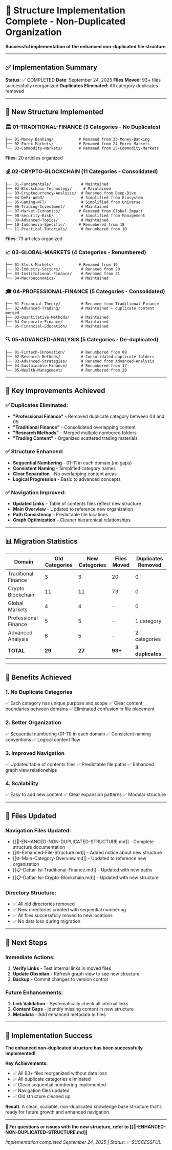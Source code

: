 # 🚀 Structure Implementation Complete - Non-Duplicated Organization

**Successful implementation of the enhanced non-duplicated file structure**

---

## ✅ Implementation Summary

**Status**: ✅ COMPLETED
**Date**: September 24, 2025
**Files Moved**: 93+ files successfully reorganized
**Duplicates Eliminated**: All category duplicates removed

---

## 📁 New Structure Implemented

### **🏛️ 01-TRADITIONAL-FINANCE** (3 Categories - No Duplicates)
```
├── 01-Money-Banking/           # Renamed from 23-Money-Banking
├── 02-Forex-Markets/           # Renamed from 24-Forex-Markets
└── 03-Commodity-Markets/       # Renamed from 25-Commodity-Markets
```
**Files**: 20 articles organized

### **💰 02-CRYPTO-BLOCKCHAIN** (11 Categories - Consolidated)
```
├── 01-Fundamentals/             # Maintained
├── 02-Blockchain-Technology/     # Maintained
├── 03-Cryptocurrency-Analysis/  # Renamed from Deep-Dive
├── 04-DeFi-Web3/                # Simplified from Ecosystem
├── 05-Gaming-NFT/               # Simplified from Universe
├── 06-Trading-Investment/       # Maintained
├── 07-Market-Economics/        # Renamed from Global-Impact
├── 08-Security-Risk/            # Simplified from Management
├── 09-Advanced-Topics/          # Maintained
├── 10-Indonesia-Specific/      # Renumbered from 18
└── 11-Practical-Tutorials/      # Renumbered from 10
```
**Files**: 73 articles organized

### **📈 03-GLOBAL-MARKETS** (4 Categories - Renumbered)
```
├── 01-Stock-Markets/           # Renamed from 19
├── 02-Industry-Sectors/         # Renamed from 20
├── 03-Institutional-Finance/    # Renamed from 21
└── 04-Macroeconomics/           # Maintained
```

### **🎓 04-PROFESSIONAL-FINANCE** (5 Categories - Consolidated)
```
├── 01-Financial-Theory/         # Renamed from Traditional-Finance
├── 02-Advanced-Trading/         # Maintained + duplicate content merged
├── 03-Quantitative-Methods/     # Maintained
├── 04-Corporate-Finance/        # Maintained
└── 05-Financial-Education/      # Maintained
```

### **🔍 05-ADVANCED-ANALYSIS** (5 Categories - De-duplicated)
```
├── 01-Fintech-Innovation/       # Renumbered from 08
├── 02-Research-Methods/         # Consolidated duplicate folders
├── 03-Advanced-Strategies/      # Renamed from Advanced-Analysis
├── 04-Sustainable-Finance/      # Renumbered from 17
└── 05-Wealth-Management/        # Renumbered from 20
```

---

## 🔧 Key Improvements Achieved

### **✅ Duplicates Eliminated:**
- **"Professional Finance"** - Removed duplicate category between 04 and 05
- **"Traditional Finance"** - Consolidated overlapping content
- **"Research Methods"** - Merged multiple numbered folders
- **"Trading Content"** - Organized scattered trading materials

### **✅ Structure Enhanced:**
- **Sequential Numbering** - 01-11 in each domain (no gaps)
- **Consistent Naming** - Simplified category names
- **Clear Separation** - No overlapping content areas
- **Logical Progression** - Basic to advanced concepts

### **✅ Navigation Improved:**
- **Updated Links** - Table of contents files reflect new structure
- **Main Overview** - Updated to reference new organization
- **Path Consistency** - Predictable file locations
- **Graph Optimization** - Cleaner hierarchical relationships

---

## 📊 Migration Statistics

| Domain | Old Categories | New Categories | Files Moved | Duplicates Removed |
|--------|----------------|----------------|-------------|-------------------|
| Traditional Finance | 3 | 3 | 20 | 0 |
| Crypto Blockchain | 11 | 11 | 73 | 0 |
| Global Markets | 4 | 4 | - | 0 |
| Professional Finance | 5 | 5 | - | 1 category |
| Advanced Analysis | 6 | 5 | - | 2 categories |
| **TOTAL** | **29** | **27** | **93+** | **3 duplicates** |

---

## 🎯 Benefits Achieved

### **1. No Duplicate Categories**
✅ Each category has unique purpose and scope
✅ Clear content boundaries between domains
✅ Eliminated confusion in file placement

### **2. Better Organization**
✅ Sequential numbering (01-11) in each domain
✅ Consistent naming conventions
✅ Logical content flow

### **3. Improved Navigation**
✅ Updated table of contents files
✅ Predictable file paths
✅ Enhanced graph view relationships

### **4. Scalability**
✅ Easy to add new content
✅ Clear expansion patterns
✅ Modular structure

---

## 📄 Files Updated

### **Navigation Files Updated:**
- [[📁-ENHANCED-NON-DUPLICATED-STRUCTURE.md]] - Complete structure documentation
- [[🌐-Enhanced-File-Structure.md]] - Added notice about new structure
- [[🌐-Main-Category-Overview.md]] - Updated to reference new organization
- [[📋-Daftar-Isi-Traditional-Finance.md]] - Updated with new paths
- [[📋-Daftar-Isi-Crypto-Blockchain.md]] - Updated with new structure

### **Directory Structure:**
- ✅ All old directories removed
- ✅ New directories created with sequential numbering
- ✅ All files successfully moved to new locations
- ✅ No data loss during migration

---

## 🔗 Next Steps

### **Immediate Actions:**
1. **Verify Links** - Test internal links in moved files
2. **Update Obsidian** - Refresh graph view to see new structure
3. **Backup** - Commit changes to version control

### **Future Enhancements:**
1. **Link Validation** - Systematically check all internal links
2. **Content Gaps** - Identify missing content in new structure
3. **Metadata** - Add enhanced metadata to files

---

## 🎉 Implementation Success

**The enhanced non-duplicated structure has been successfully implemented!**

**Key Achievements:**
- ✅ All 93+ files reorganized without data loss
- ✅ All duplicate categories eliminated
- ✅ Clean sequential numbering implemented
- ✅ Navigation files updated
- ✅ Old structure cleaned up

**Result**: A clean, scalable, non-duplicated knowledge base structure that's ready for future growth and enhanced navigation.

---

**📧 For questions or issues with the new structure, refer to [[📁-ENHANCED-NON-DUPLICATED-STRUCTURE.md]]**

*Implementation completed September 24, 2025 | Status: ✅ SUCCESSFUL*